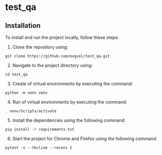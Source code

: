 # test_qa

## Installation
To install and run the project locally, follow these steps:

1. Clone the repository using:
```
git clone https://github.com/evgvol/test_qa.git
```
2. Navigate to the project directory using:
```
cd test_qa
```
3. Create of virtual environments by executing the command:
```
python -m venv venv
```
4. Run of virtual environments by executing the command:
```
. venv/Scripts/activate
```
5. Install the dependencies using the following command: 
```
pip install -r requirements.txt
```
6.  Start the project for Chrome and Firefox using the following command:
```
pytest -v --tb=line --reruns 2
```
